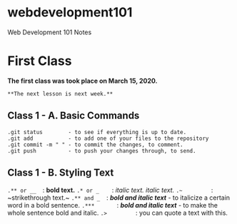 # webdevelopment101
Web Development 101 Notes

# First Class
**The first class was took place on March 15, 2020.**

``` **The next lesson is next week.** ```

## Class 1 - A. Basic Commands

```
.git status        - to see if everything is up to date.
.git add           - to add one of your files to the repository
.git commit -m " " - to commit the changes, to comment.
.git push          - to push your changes through, to send.
```

## Class 1 - B. Styling Text

```.** or __  ```: **bold text.**
```.* or _    ```: *italic text.* _italic text._
```.~         ```: ~strikethrough text.~
```.** and _  ```: **_bold and italic text_** - to italicize a certain word in a bold sentence.
```.***       ```: ***bold and italic text*** - to make the whole sentence bold and italic.
```.>         ```: you can quote a text with this.